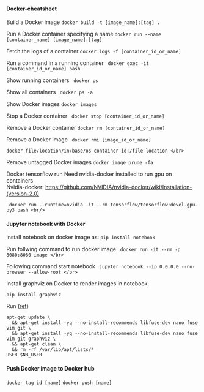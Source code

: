 #### Docker-cheatsheet
 Build a Docker image
```docker build -t [image_name]:[tag] .```

 Run a Docker container specifying a name
```docker run --name [container_name] [image_name]:[tag]```

 Fetch the logs of a container
```docker logs -f [container_id_or_name]```

 Run a command in a running container
``` docker exec -it [container_id_or_name] bash```

 Show running containers
``` docker ps```

 Show all containers
``` docker ps -a```

 Show Docker images
```docker images```

 Stop a Docker container
``` docker stop [container_id_or_name]```

 Remove a Docker container
```docker rm [container_id_or_name]```

 Remove a Docker image
``` docker rmi [image_id_or_name]```

```docker file/location/in/base/os container-id:/file-location </br>```
 
 Remove untagged Docker images
``` docker image prune -fa ```


Docker tensorflow run
Need nvidia-docker installed to run gpu on containers <br/>
Nvidia-docker: https://github.com/NVIDIA/nvidia-docker/wiki/Installation-(version-2.0) <br/>

``` docker run --runtime=nvidia -it --rm tensorflow/tensorflow:devel-gpu-py3 bash <br/>```

#### Jupyter notebook with Docker
install notebook on docker image as:
```pip install notebook```

Run follwing command to run docker image
``` docker run -it --rm -p 8080:8080 image </br>```

Following command start notebook 
``` jupyter notebook --ip 0.0.0.0 --no-browser --allow-root </br>```

Install graphviz on Docker to render images in notebook.

```pip install graphviz```

Run ([ref](https://github.com/pangeo-data/helm-chart/pull/45/commits/60e397299133c2915f5b08fcf36a146eb09c730f))

```
apt-get update \
  && apt-get install -yq --no-install-recommends libfuse-dev nano fuse vim git \
  && apt-get install -yq --no-install-recommends libfuse-dev nano fuse vim git graphviz \
  && apt-get clean \
  && rm -rf /var/lib/apt/lists/*
USER $NB_USER 
```

#### Push Docker image to Docker hub
```docker tag id [name]```
```docker push [name]```
